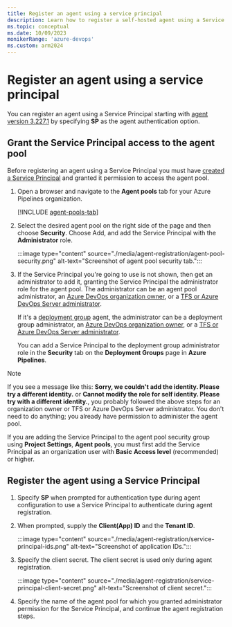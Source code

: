 ```yaml
---
title: Register an agent using a service principal
description: Learn how to register a self-hosted agent using a Service Principal
ms.topic: conceptual
ms.date: 10/09/2023
monikerRange: 'azure-devops'
ms.custom: arm2024
---
```


# Register an agent using a service principal

You can register an agent using a Service Principal starting with [agent version 3.227.1](https://github.com/microsoft/azure-pipelines-agent/releases/tag/v3.227.1) by specifying **SP** as the agent authentication option.

## Grant the Service Principal access to the agent pool

Before registering an agent using a Service Principal you must have [created a Service Principal](../../integrate/get-started/authentication/service-principal-managed-identity.md) and granted it permission to access the agent pool.

1. Open a browser and navigate to the **Agent pools** tab for your Azure Pipelines organization.

   [!INCLUDE [agent-pools-tab](./includes/agent-pools-tab/agent-pools-tab.md)]

1. Select the desired agent pool on the right side of the page and then choose **Security**. Choose Add, and add the Service Principal with the **Administrator** role.

   :::image type="content" source="./media/agent-registration/agent-pool-security.png" alt-text="Screenshot of agent pool security tab.":::

1. If the Service Principal you're going to use is not shown, then get an administrator to add it, granting the Service Principal the administrator role for the agent pool. The administrator can be an agent pool administrator, an [Azure DevOps organization owner](../../organizations/accounts/faq-user-and-permissions-management.yml#find-owner), or a [TFS or Azure DevOps Server administrator](/azure/devops/server/admin/add-administrator).

   If it's a [deployment group](../release/deployment-groups/index.md) agent, the administrator can be a deployment group administrator, an [Azure DevOps organization owner](../../organizations/accounts/faq-user-and-permissions-management.yml#find-owner), or a [TFS or Azure DevOps Server administrator](/azure/devops/server/admin/add-administrator).

   You can add a Service Principal to the deployment group administrator role in the **Security** tab on the **Deployment Groups** page in **Azure Pipelines**.

> [!NOTE]
> If you see a message like this: **Sorry, we couldn't add the identity. Please try a different identity.** or **Cannot modify the role for self identity. Please try with a different identity.**, you probably followed the above steps for an organization owner or TFS or Azure DevOps Server administrator. You don't need to do anything; you already have permission to administer the agent pool.
>
> If you are adding the Service Principal to the agent pool security group using **Project Settings**, **Agent pools**, you must first add the Service Principal as an organization user with **Basic** **Access level** (recommended) or higher.

## Register the agent using a Service Principal

1. Specify **SP** when prompted for authentication type during agent configuration to use a Service Principal to authenticate during agent registration.

1. When prompted, supply the **Client(App) ID** and the **Tenant ID**.

   :::image type="content" source="./media/agent-registration/service-principal-ids.png" alt-text="Screenshot of application IDs.":::

1. Specify the client secret. The client secret is used only during agent registration.

   :::image type="content" source="./media/agent-registration/service-principal-client-secret.png" alt-text="Screenshot of client secret.":::

1. Specify the name of the agent pool for which you granted administrator permission for the Service Principal, and continue the agent registration steps.


